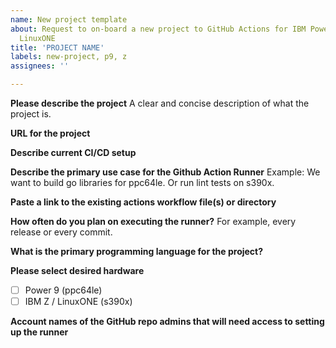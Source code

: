```yaml
---
name: New project template
about: Request to on-board a new project to GitHub Actions for IBM Power & IBM Z and
  LinuxONE
title: 'PROJECT NAME'
labels: new-project, p9, z
assignees: ''

---
```


<!--  Please do not leave any questions blank. -->

**Please describe the project**
A clear and concise description of what the project is.

**URL for the project**

**Describe current CI/CD setup**

**Describe the primary use case for the Github Action Runner**
Example: We want to build go libraries for ppc64le. Or run lint tests on s390x.

**Paste a link to the existing actions workflow file(s) or directory**

**How often do you plan on executing the runner?**
For example, every release or every commit.

**What is the primary programming language for the project?**

**Please select desired hardware**

- [ ] Power 9 (ppc64le)
- [ ] IBM Z / LinuxONE (s390x)

<!-- Please update the labels for your selection  -->

**Account names of the GitHub repo admins that will need access to setting up the runner**
